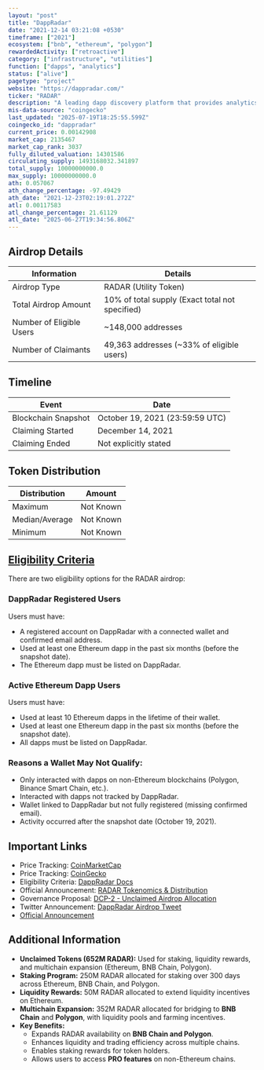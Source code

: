 ```yaml
---
layout: "post"
title: "DappRadar"
date: "2021-12-14 03:21:08 +0530"
timeframe: ["2021"]
ecosystem: ["bnb", "ethereum", "polygon"]
rewardedActivity: ["retroactive"]
category: ["infrastructure", "utilities"]
function: ["dapps", "analytics"]
status: ["alive"]
pagetype: "project"
website: "https://dappradar.com/"
ticker: "RADAR"
description: "A leading dapp discovery platform that provides analytics and tracking for decentralized applications across multiple blockchains."
mis-data-source: "coingecko"
last_updated: "2025-07-19T18:25:55.599Z"
coingecko_id: "dappradar"
current_price: 0.00142908
market_cap: 2135467
market_cap_rank: 3037
fully_diluted_valuation: 14301586
circulating_supply: 1493168032.341897
total_supply: 10000000000.0
max_supply: 10000000000.0
ath: 0.057067
ath_change_percentage: -97.49429
ath_date: "2021-12-23T02:19:01.272Z"
atl: 0.00117583
atl_change_percentage: 21.61129
atl_date: "2025-06-27T19:34:56.806Z"
---
```


## Airdrop Details

| Information              | Details                                         |
| ------------------------ | ----------------------------------------------- |
| Airdrop Type             | RADAR (Utility Token)                           |
| Total Airdrop Amount     | 10% of total supply (Exact total not specified) |
| Number of Eligible Users | ~148,000 addresses                              |
| Number of Claimants      | 49,363 addresses (~33% of eligible users)       |

## Timeline

| Event               | Date                            |
| ------------------- | ------------------------------- |
| Blockchain Snapshot | October 19, 2021 (23:59:59 UTC) |
| Claiming Started    | December 14, 2021               |
| Claiming Ended      | Not explicitly stated           |

## Token Distribution

| Distribution   | Amount    |
| -------------- | --------- |
| Maximum        | Not Known |
| Median/Average | Not Known |
| Minimum        | Not Known |

## [Eligibility Criteria](https://dappradar.com/blog/eligibility-requirements-for-the-radar-token-airdrop)

There are two eligibility options for the RADAR airdrop:

### DappRadar Registered Users

Users must have:

- A registered account on DappRadar with a connected wallet and confirmed email address.
- Used at least one Ethereum dapp in the past six months (before the snapshot date).
- The Ethereum dapp must be listed on DappRadar.

### Active Ethereum Dapp Users

Users must have:

- Used at least 10 Ethereum dapps in the lifetime of their wallet.
- Used at least one Ethereum dapp in the past six months (before the snapshot date).
- All dapps must be listed on DappRadar.

### Reasons a Wallet May Not Qualify:

- Only interacted with dapps on non-Ethereum blockchains (Polygon, Binance Smart Chain, etc.).
- Interacted with dapps not tracked by DappRadar.
- Wallet linked to DappRadar but not fully registered (missing confirmed email).
- Activity occurred after the snapshot date (October 19, 2021).

## Important Links

- Price Tracking: [CoinMarketCap](https://coinmarketcap.com/currencies/dappradar)
- Price Tracking: [CoinGecko](https://www.coingecko.com/en/coins/dappradar)
- Eligibility Criteria: [DappRadar Docs](https://docs.dappradar.com/radar-token/deprecated-features/radar-airdrop/eligibility-requirements-for-the-radar-token-airdrop)
- Official Announcement: [RADAR Tokenomics & Distribution](https://whitepaper.dappradar.com/tokenomics-2.0/introducing-radar#radar-distribution)
- Governance Proposal: [DCP-2 - Unclaimed Airdrop Allocation](https://snapshot.box/#/s:dappradar.eth/proposal/0x5bfb591e697b0053c19b87cf7a39be1ce5ec45046f4ce83eb0baadd1847861c9)
- Twitter Announcement: [DappRadar Airdrop Tweet](https://x.com/DappRadar/status/1470856578060496897)
- [Official Announcement](https://dappradar.com/blog/eligibility-requirements-for-the-radar-token-airdrop)

## Additional Information

- **Unclaimed Tokens (652M RADAR):** Used for staking, liquidity rewards, and multichain expansion (Ethereum, BNB Chain, Polygon).
- **Staking Program:** 250M RADAR allocated for staking over 300 days across Ethereum, BNB Chain, and Polygon.
- **Liquidity Rewards:** 50M RADAR allocated to extend liquidity incentives on Ethereum.
- **Multichain Expansion:** 352M RADAR allocated for bridging to **BNB Chain** and **Polygon**, with liquidity pools and farming incentives.
- **Key Benefits:**
  - Expands RADAR availability on **BNB Chain and Polygon**.
  - Enhances liquidity and trading efficiency across multiple chains.
  - Enables staking rewards for token holders.
  - Allows users to access **PRO features** on non-Ethereum chains.